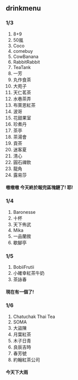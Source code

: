 ## drinkmenu
###  1/3
01. 8+9
02. 50嵐
03. Coco
04. comebuy
05. CowBanana
06. RabbitRabbit
07. TeaTank
08. 一芳
09. 丸作食茶
10. 大苑子
11. 天仁茗茶
12. 水巷茶弄
13. 布萊恩紅茶
14. 波哥
15. 花甜果室
16. 珍煮丹
17. 茶亭
18. 茶湯會
19. 貢茶
20. 迷客夏
21. 清心
22. 圓石禪飲
23. 龍角
24. 露易莎
#### 嗷嗷嗷 今天終於報完區塊鏈了! 耶!

###  1/4
01. Baronesse
02. 十杯
03. 天下佈武
04. Mika
05. 一品蘭敘
06. 歇腳亭

### 1/5
01. BobiiFrutii
02. 小確幸紅茶牛奶
03. 茶詠春
#### 現在有一個了!

### 1/6
01. Chatuchak Thai Tea
02. SOMA
03. 大盜陳
04. 月葉紅茶
05. 木子日青
06. 良辰吉時
07. 春芳號
08. 約翰紅茶公司
#### 今天下大雨
